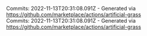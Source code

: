 Commits: 2022-11-13T20:31:08.091Z - Generated via https://github.com/marketplace/actions/artificial-grass
<br>
Commits: 2022-11-13T20:31:08.091Z - Generated via https://github.com/marketplace/actions/artificial-grass
<br>
